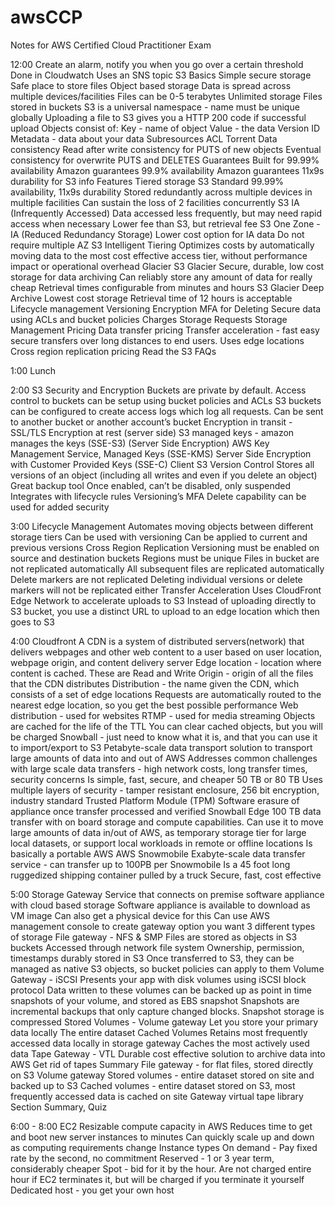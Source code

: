 # awsCCP
Notes for AWS Certified Cloud Practitioner Exam


12:00
Create an alarm, notify you when you go over a certain threshold
Done in Cloudwatch
Uses an SNS topic
S3 Basics
Simple secure storage
Safe place to store files
Object based storage
Data is spread across multiple devices/facilities
Files can be 0-5 terabytes
Unlimited storage
Files stored in buckets
S3 is a universal namespace - name must be unique globally
Uploading a file to S3 gives you a HTTP 200 code if successful upload
Objects consist of:
Key - name of object
Value - the data
Version ID
Metadata - data about your data
Subresources
ACL
Torrent
Data consistency
Read after write consistency for PUTS of new objects
Eventual consistency for overwrite PUTS and DELETES
Guarantees
Built for 99.99% availability
Amazon guarantees 99.9% availability
Amazon guarantees 11x9s durability for S3 info
Features
Tiered storage
S3 Standard
99.99% availability, 11x9s durability
Stored redundantly across multiple devices in multiple facilities
Can sustain the loss of 2 facilities concurrently
S3 IA (Infrequently Accessed)
Data accessed less frequently, but may need rapid access when necessary
Lower fee than S3, but retrieval fee
S3 One Zone - IA (Reduced Redundancy Storage)
Lower cost option for IA data
Do not require multiple AZ
S3 Intelligent Tiering
Optimizes costs by automatically moving data to the most cost effective access tier, without performance impact or operational overhead
Glacier
S3 Glacier
Secure, durable, low cost storage for data archiving
Can reliably store any amount of data for really cheap
Retrieval times configurable from minutes and hours
S3 Glacier Deep Archive
Lowest cost storage
Retrieval time of 12 hours is acceptable
Lifecycle management
Versioning
Encryption
MFA for Deleting
Secure data using ACLs and bucket policies
Charges
Storage
Requests
Storage Management Pricing
Data transfer pricing
Transfer acceleration - fast easy secure transfers over long distances to end users. Uses edge locations
Cross region replication pricing
Read the S3 FAQs

1:00
Lunch

2:00
S3 Security and Encryption
Buckets are private by default. Access control to buckets can be setup using bucket policies and ACLs
S3 buckets can be configured to create access logs which log all requests. Can be sent to another bucket or another account’s bucket
Encryption in transit - SSL/TLS
Encryption at rest (server side)
S3 managed keys - amazon manages the keys (SSE-S3) (Server Side Encryption)
AWS Key Management Service, Managed Keys (SSE-KMS)
Server Side Encryption with Customer Provided Keys (SSE-C)
Client 
S3 Version Control
Stores all versions of an object (including all writes and even if you delete an object)
Great backup tool
Once enabled, can’t be disabled, only suspended
Integrates with lifecycle rules
Versioning’s MFA Delete capability can be used for added security

3:00
Lifecycle Management
Automates moving objects between different storage tiers
Can be used with versioning
Can be applied to current and previous versions
Cross Region Replication
Versioning must be enabled on source and destination buckets
Regions must be unique
Files in bucket are not replicated automatically
All subsequent files are replicated automatically
Delete markers are not replicated
Deleting individual versions or delete markers will not be replicated either
Transfer Acceleration
Uses CloudFront Edge Network to accelerate uploads to S3
Instead of uploading directly to S3 bucket, you use a distinct URL to upload to an edge location which then goes to S3

4:00
Cloudfront
A CDN is a system of distributed servers(network) that delivers webpages and other web content to a user based on user location, webpage origin, and content delivery server
Edge location - location where content is cached. These are Read and Write
Origin - origin of all the files that the CDN distributes
Distribution - the name given the CDN, which consists of a set of edge locations
Requests are automatically routed to the nearest edge location, so you get the best possible performance
Web distribution - used for websites
RTMP - used for media streaming
Objects are cached for the life of the TTL
You can clear cached objects, but you will be charged
Snowball - just need to know what it is, and that you can use it to import/export to S3
Petabyte-scale data transport solution to transport large amounts of data into and out of AWS
Addresses common challenges with large scale data transfers - high network costs, long transfer times, security concerns
Is simple, fast, secure, and cheaper
50 TB or 80 TB
Uses multiple layers of security - tamper resistant enclosure, 256 bit encryption, industry standard Trusted Platform Module (TPM)
Software erasure of appliance once transfer processed and verified
Snowball Edge
100 TB data transfer with on board storage and compute capabilities. 
Can use it to move large amounts of data in/out of AWS, as temporary storage tier for large local datasets, or support local workloads in remote or offline locations
Is basically a portable AWS
AWS Snowmobile
Exabyte-scale data transfer service - can transfer up to 100PB per Snowmobile
Is a 45 foot long ruggedized shipping container pulled by a truck
Secure, fast, cost effective

5:00
Storage Gateway
Service that connects on premise software appliance with cloud based storage
Software appliance is available to download as VM image
Can also get a physical device for this
Can use AWS management console to create gateway option you want
3 different types of storage
File gateway - NFS & SMP
Files are stored as objects in S3 buckets
Accessed through network file system
Ownership, permission, timestamps durably stored in S3
Once transferred to S3, they can be managed as native S3 objects, so bucket policies can apply to them
Volume Gateway - iSCSI
Presents your app with disk volumes using iSCSI block protocol
Data written to these volumes can be backed up as point in time snapshots of your volume, and stored as EBS snapshot
Snapshots are incremental backups that only capture changed blocks. Snapshot storage is compressed
Stored Volumes - Volume gateway
Let you store your primary data locally
The entire dataset
Cached Volumes
Retains most frequently accessed data locally in storage gateway
Caches the most actively used data
Tape Gateway - VTL
Durable cost effective solution to archive data into AWS
Get rid of tapes
Summary
File gateway - for flat files, stored directly on S3
Volume gateway
Stored volumes - entire dataset stored on site and backed up to S3
Cached volumes - entire dataset stored on S3, most frequently accessed data is cached on site
Gateway virtual tape library
Section Summary, Quiz

6:00 - 8:00
EC2
Resizable compute capacity in AWS
Reduces time to get and boot new server instances to minutes
Can quickly scale up and down as computing requirements change
Instance types
On demand - Pay fixed rate by the second, no commitment
Reserved - 1 or 3 year term, considerably cheaper
Spot - bid for it by the hour. Are not charged entire hour if EC2 terminates it, but will be charged if you terminate it yourself
Dedicated host - you get your own host

